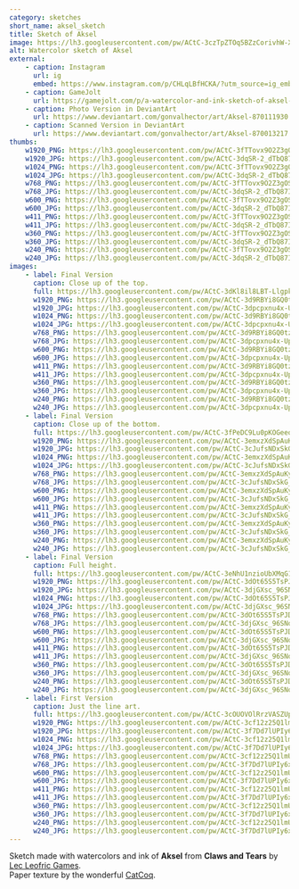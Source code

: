 ```yaml
---
category: sketches
short_name: aksel_sketch
title: Sketch of Aksel
image: https://lh3.googleusercontent.com/pw/ACtC-3czTpZTOq5BZzCorivhW-X091lCuNkkcUSmUoJhnxUl7UaCDeFBevwu_LizS8VhjUWFjVqPblf6QwfvNqGsXrak2bnP5paxS5HUblzVdgA-wcf4vbswaPSQpsRHtFxFkVjuRKBB2uDuyZbMqbJ0LprF=w1200-h630-no?authuser=0
alt: Watercolor sketch of Aksel
external:
    - caption: Instagram
      url: ig
      embed: https://www.instagram.com/p/CHLqLBfHCKA/?utm_source=ig_embed&amp;utm_campaign=loading
    - caption: GameJolt
      url: https://gamejolt.com/p/a-watercolor-and-ink-sketch-of-aksel-from-claws-and-tears-by-atmi-vu8yvrvu
    - caption: Photo Version in DeviantArt
      url: https://www.deviantart.com/gonvalhector/art/Aksel-870111930
    - caption: Scanned Version in DeviantArt
      url: https://www.deviantart.com/gonvalhector/art/Aksel-870013217
thumbs:
    w1920_PNG: https://lh3.googleusercontent.com/pw/ACtC-3fTTovx9O2Z3gOSNF5nBH42QvJIeHzrsJmCv1gX5ayo0N9mj4PClYXmlb_RP-RzHQi4sOF4SaJxi_p27peG7wClnyTRY43VRkUN_XZ7FVbbGFz09PtkCy_to48C_1YkbR_EgJx8ZN5yKps_4EQw8hro=w355
    w1920_JPG: https://lh3.googleusercontent.com/pw/ACtC-3dqSR-2_dTbQ87IUeTap8brbmtcKaRFwpYN9V7B1e6LUy_fWeX_lq6_FT-ByH-6_56-UcNXuVkhG6rYaIRbtSeRBdzX9Qzn2HXyWY4jSRHEm-ifShUqrEq2URCqkknvCOudafGph3lRvqsB2eiW7dfx=w355
    w1024_PNG: https://lh3.googleusercontent.com/pw/ACtC-3fTTovx9O2Z3gOSNF5nBH42QvJIeHzrsJmCv1gX5ayo0N9mj4PClYXmlb_RP-RzHQi4sOF4SaJxi_p27peG7wClnyTRY43VRkUN_XZ7FVbbGFz09PtkCy_to48C_1YkbR_EgJx8ZN5yKps_4EQw8hro=w284
    w1024_JPG: https://lh3.googleusercontent.com/pw/ACtC-3dqSR-2_dTbQ87IUeTap8brbmtcKaRFwpYN9V7B1e6LUy_fWeX_lq6_FT-ByH-6_56-UcNXuVkhG6rYaIRbtSeRBdzX9Qzn2HXyWY4jSRHEm-ifShUqrEq2URCqkknvCOudafGph3lRvqsB2eiW7dfx=w284
    w768_PNG: https://lh3.googleusercontent.com/pw/ACtC-3fTTovx9O2Z3gOSNF5nBH42QvJIeHzrsJmCv1gX5ayo0N9mj4PClYXmlb_RP-RzHQi4sOF4SaJxi_p27peG7wClnyTRY43VRkUN_XZ7FVbbGFz09PtkCy_to48C_1YkbR_EgJx8ZN5yKps_4EQw8hro=w213
    w768_JPG: https://lh3.googleusercontent.com/pw/ACtC-3dqSR-2_dTbQ87IUeTap8brbmtcKaRFwpYN9V7B1e6LUy_fWeX_lq6_FT-ByH-6_56-UcNXuVkhG6rYaIRbtSeRBdzX9Qzn2HXyWY4jSRHEm-ifShUqrEq2URCqkknvCOudafGph3lRvqsB2eiW7dfx=w213
    w600_PNG: https://lh3.googleusercontent.com/pw/ACtC-3fTTovx9O2Z3gOSNF5nBH42QvJIeHzrsJmCv1gX5ayo0N9mj4PClYXmlb_RP-RzHQi4sOF4SaJxi_p27peG7wClnyTRY43VRkUN_XZ7FVbbGFz09PtkCy_to48C_1YkbR_EgJx8ZN5yKps_4EQw8hro=w166
    w600_JPG: https://lh3.googleusercontent.com/pw/ACtC-3dqSR-2_dTbQ87IUeTap8brbmtcKaRFwpYN9V7B1e6LUy_fWeX_lq6_FT-ByH-6_56-UcNXuVkhG6rYaIRbtSeRBdzX9Qzn2HXyWY4jSRHEm-ifShUqrEq2URCqkknvCOudafGph3lRvqsB2eiW7dfx=w166
    w411_PNG: https://lh3.googleusercontent.com/pw/ACtC-3fTTovx9O2Z3gOSNF5nBH42QvJIeHzrsJmCv1gX5ayo0N9mj4PClYXmlb_RP-RzHQi4sOF4SaJxi_p27peG7wClnyTRY43VRkUN_XZ7FVbbGFz09PtkCy_to48C_1YkbR_EgJx8ZN5yKps_4EQw8hro=w114
    w411_JPG: https://lh3.googleusercontent.com/pw/ACtC-3dqSR-2_dTbQ87IUeTap8brbmtcKaRFwpYN9V7B1e6LUy_fWeX_lq6_FT-ByH-6_56-UcNXuVkhG6rYaIRbtSeRBdzX9Qzn2HXyWY4jSRHEm-ifShUqrEq2URCqkknvCOudafGph3lRvqsB2eiW7dfx=w114
    w360_PNG: https://lh3.googleusercontent.com/pw/ACtC-3fTTovx9O2Z3gOSNF5nBH42QvJIeHzrsJmCv1gX5ayo0N9mj4PClYXmlb_RP-RzHQi4sOF4SaJxi_p27peG7wClnyTRY43VRkUN_XZ7FVbbGFz09PtkCy_to48C_1YkbR_EgJx8ZN5yKps_4EQw8hro=w100
    w360_JPG: https://lh3.googleusercontent.com/pw/ACtC-3dqSR-2_dTbQ87IUeTap8brbmtcKaRFwpYN9V7B1e6LUy_fWeX_lq6_FT-ByH-6_56-UcNXuVkhG6rYaIRbtSeRBdzX9Qzn2HXyWY4jSRHEm-ifShUqrEq2URCqkknvCOudafGph3lRvqsB2eiW7dfx=w100
    w240_PNG: https://lh3.googleusercontent.com/pw/ACtC-3fTTovx9O2Z3gOSNF5nBH42QvJIeHzrsJmCv1gX5ayo0N9mj4PClYXmlb_RP-RzHQi4sOF4SaJxi_p27peG7wClnyTRY43VRkUN_XZ7FVbbGFz09PtkCy_to48C_1YkbR_EgJx8ZN5yKps_4EQw8hro=w66
    w240_JPG: https://lh3.googleusercontent.com/pw/ACtC-3dqSR-2_dTbQ87IUeTap8brbmtcKaRFwpYN9V7B1e6LUy_fWeX_lq6_FT-ByH-6_56-UcNXuVkhG6rYaIRbtSeRBdzX9Qzn2HXyWY4jSRHEm-ifShUqrEq2URCqkknvCOudafGph3lRvqsB2eiW7dfx=w66
images:
    - label: Final Version
      caption: Close up of the top.
      full: https://lh3.googleusercontent.com/pw/ACtC-3dKl8il8LBT-LlgpkqqN5KPPDuTZP4t-mX0uPWF-feAWxgI5JNV1sJvb1h2lgtjDK3FH_EOO-EF_Rdw5G5K72DN82F4GE_e9qO_Bf4cTVIitDm0iMZgEQUAoH0nJjIW3FD0yO5y_Xg7Ww9Gw1PYH3A9=w1080
      w1920_PNG: https://lh3.googleusercontent.com/pw/ACtC-3d9RBYi8GQ0tzfxaTPoK9jbyWbANMzCkjpIOxjMCZqNbY1LHKoUTmBGJngvdaWKkZ0KM9QBtOrBdit5jTt8-WptGAtjAeBJJt8fGPcUUjuwQK6dbCwfZ3nMsWONk2KXjjCw0GSIL8WOo486qo1u_uGl=w850
      w1920_JPG: https://lh3.googleusercontent.com/pw/ACtC-3dpcpxnu4x-Upa8bmNGmBt6BS3d9gqfsbsqtrz3eqOgQtUEurTJFNhX0kMaSGQtIwFjzBQ0N-KWX3PdcnOzcRoShehFVtxSo7s_rfz24WhPqpNwAHuv3gG-xMGTB5P2RwxRhBTnHpai_C2LrZE4H2yl=w850
      w1024_PNG: https://lh3.googleusercontent.com/pw/ACtC-3d9RBYi8GQ0tzfxaTPoK9jbyWbANMzCkjpIOxjMCZqNbY1LHKoUTmBGJngvdaWKkZ0KM9QBtOrBdit5jTt8-WptGAtjAeBJJt8fGPcUUjuwQK6dbCwfZ3nMsWONk2KXjjCw0GSIL8WOo486qo1u_uGl=w711
      w1024_JPG: https://lh3.googleusercontent.com/pw/ACtC-3dpcpxnu4x-Upa8bmNGmBt6BS3d9gqfsbsqtrz3eqOgQtUEurTJFNhX0kMaSGQtIwFjzBQ0N-KWX3PdcnOzcRoShehFVtxSo7s_rfz24WhPqpNwAHuv3gG-xMGTB5P2RwxRhBTnHpai_C2LrZE4H2yl=w711
      w768_PNG: https://lh3.googleusercontent.com/pw/ACtC-3d9RBYi8GQ0tzfxaTPoK9jbyWbANMzCkjpIOxjMCZqNbY1LHKoUTmBGJngvdaWKkZ0KM9QBtOrBdit5jTt8-WptGAtjAeBJJt8fGPcUUjuwQK6dbCwfZ3nMsWONk2KXjjCw0GSIL8WOo486qo1u_uGl=w533
      w768_JPG: https://lh3.googleusercontent.com/pw/ACtC-3dpcpxnu4x-Upa8bmNGmBt6BS3d9gqfsbsqtrz3eqOgQtUEurTJFNhX0kMaSGQtIwFjzBQ0N-KWX3PdcnOzcRoShehFVtxSo7s_rfz24WhPqpNwAHuv3gG-xMGTB5P2RwxRhBTnHpai_C2LrZE4H2yl=w533
      w600_PNG: https://lh3.googleusercontent.com/pw/ACtC-3d9RBYi8GQ0tzfxaTPoK9jbyWbANMzCkjpIOxjMCZqNbY1LHKoUTmBGJngvdaWKkZ0KM9QBtOrBdit5jTt8-WptGAtjAeBJJt8fGPcUUjuwQK6dbCwfZ3nMsWONk2KXjjCw0GSIL8WOo486qo1u_uGl=w416
      w600_JPG: https://lh3.googleusercontent.com/pw/ACtC-3dpcpxnu4x-Upa8bmNGmBt6BS3d9gqfsbsqtrz3eqOgQtUEurTJFNhX0kMaSGQtIwFjzBQ0N-KWX3PdcnOzcRoShehFVtxSo7s_rfz24WhPqpNwAHuv3gG-xMGTB5P2RwxRhBTnHpai_C2LrZE4H2yl=w416
      w411_PNG: https://lh3.googleusercontent.com/pw/ACtC-3d9RBYi8GQ0tzfxaTPoK9jbyWbANMzCkjpIOxjMCZqNbY1LHKoUTmBGJngvdaWKkZ0KM9QBtOrBdit5jTt8-WptGAtjAeBJJt8fGPcUUjuwQK6dbCwfZ3nMsWONk2KXjjCw0GSIL8WOo486qo1u_uGl=w285
      w411_JPG: https://lh3.googleusercontent.com/pw/ACtC-3dpcpxnu4x-Upa8bmNGmBt6BS3d9gqfsbsqtrz3eqOgQtUEurTJFNhX0kMaSGQtIwFjzBQ0N-KWX3PdcnOzcRoShehFVtxSo7s_rfz24WhPqpNwAHuv3gG-xMGTB5P2RwxRhBTnHpai_C2LrZE4H2yl=w285
      w360_PNG: https://lh3.googleusercontent.com/pw/ACtC-3d9RBYi8GQ0tzfxaTPoK9jbyWbANMzCkjpIOxjMCZqNbY1LHKoUTmBGJngvdaWKkZ0KM9QBtOrBdit5jTt8-WptGAtjAeBJJt8fGPcUUjuwQK6dbCwfZ3nMsWONk2KXjjCw0GSIL8WOo486qo1u_uGl=w250
      w360_JPG: https://lh3.googleusercontent.com/pw/ACtC-3dpcpxnu4x-Upa8bmNGmBt6BS3d9gqfsbsqtrz3eqOgQtUEurTJFNhX0kMaSGQtIwFjzBQ0N-KWX3PdcnOzcRoShehFVtxSo7s_rfz24WhPqpNwAHuv3gG-xMGTB5P2RwxRhBTnHpai_C2LrZE4H2yl=w250
      w240_PNG: https://lh3.googleusercontent.com/pw/ACtC-3d9RBYi8GQ0tzfxaTPoK9jbyWbANMzCkjpIOxjMCZqNbY1LHKoUTmBGJngvdaWKkZ0KM9QBtOrBdit5jTt8-WptGAtjAeBJJt8fGPcUUjuwQK6dbCwfZ3nMsWONk2KXjjCw0GSIL8WOo486qo1u_uGl=w166
      w240_JPG: https://lh3.googleusercontent.com/pw/ACtC-3dpcpxnu4x-Upa8bmNGmBt6BS3d9gqfsbsqtrz3eqOgQtUEurTJFNhX0kMaSGQtIwFjzBQ0N-KWX3PdcnOzcRoShehFVtxSo7s_rfz24WhPqpNwAHuv3gG-xMGTB5P2RwxRhBTnHpai_C2LrZE4H2yl=w166
    - label: Final Version
      caption: Close up of the bottom.
      full: https://lh3.googleusercontent.com/pw/ACtC-3fPeDC9Lu0pKOGeeovoN0hVI8YD8OVc9kJa7b7ypBnzQa7IzM9QccGS_furceuEkL3allR-gsHF0F44ptcT7APqLxEmBHLlLcQaHpk1ltVy9-wuGyVuoILsoO6sLJiGUbd1h6J5AJrYg73UHgjkWggo=w1080
      w1920_PNG: https://lh3.googleusercontent.com/pw/ACtC-3emxzXdSpAuKygnfvFxfDJt-uA4TSDAgVJww5KViKO-lXynPHm1RDEcTsatZn5_g1i7AYrL0A7esfpc1K2fQyNAHIAPLNTem6gXNWty6zmlAJqIL5ztW4Rc0irjeycj-0pN8cYOJhRnA2iOhAGBJ4Wj=w850
      w1920_JPG: https://lh3.googleusercontent.com/pw/ACtC-3cJufsNDxSkG_bKSSahZx8I1zAlvNfSGo7atyqc7eQpRQIB5G54hBgzNJEb0YDd0OqIOsblin7-RWFCW6caaMGbeFrMgt7iHnqyjm5jXuoJA5Gp8MRh5n9qxMbXY8thkIDDhDefP5Xfc_kI2Jr54VUJ=w850
      w1024_PNG: https://lh3.googleusercontent.com/pw/ACtC-3emxzXdSpAuKygnfvFxfDJt-uA4TSDAgVJww5KViKO-lXynPHm1RDEcTsatZn5_g1i7AYrL0A7esfpc1K2fQyNAHIAPLNTem6gXNWty6zmlAJqIL5ztW4Rc0irjeycj-0pN8cYOJhRnA2iOhAGBJ4Wj=w711
      w1024_JPG: https://lh3.googleusercontent.com/pw/ACtC-3cJufsNDxSkG_bKSSahZx8I1zAlvNfSGo7atyqc7eQpRQIB5G54hBgzNJEb0YDd0OqIOsblin7-RWFCW6caaMGbeFrMgt7iHnqyjm5jXuoJA5Gp8MRh5n9qxMbXY8thkIDDhDefP5Xfc_kI2Jr54VUJ=w711
      w768_PNG: https://lh3.googleusercontent.com/pw/ACtC-3emxzXdSpAuKygnfvFxfDJt-uA4TSDAgVJww5KViKO-lXynPHm1RDEcTsatZn5_g1i7AYrL0A7esfpc1K2fQyNAHIAPLNTem6gXNWty6zmlAJqIL5ztW4Rc0irjeycj-0pN8cYOJhRnA2iOhAGBJ4Wj=w533
      w768_JPG: https://lh3.googleusercontent.com/pw/ACtC-3cJufsNDxSkG_bKSSahZx8I1zAlvNfSGo7atyqc7eQpRQIB5G54hBgzNJEb0YDd0OqIOsblin7-RWFCW6caaMGbeFrMgt7iHnqyjm5jXuoJA5Gp8MRh5n9qxMbXY8thkIDDhDefP5Xfc_kI2Jr54VUJ=w533
      w600_PNG: https://lh3.googleusercontent.com/pw/ACtC-3emxzXdSpAuKygnfvFxfDJt-uA4TSDAgVJww5KViKO-lXynPHm1RDEcTsatZn5_g1i7AYrL0A7esfpc1K2fQyNAHIAPLNTem6gXNWty6zmlAJqIL5ztW4Rc0irjeycj-0pN8cYOJhRnA2iOhAGBJ4Wj=w416
      w600_JPG: https://lh3.googleusercontent.com/pw/ACtC-3cJufsNDxSkG_bKSSahZx8I1zAlvNfSGo7atyqc7eQpRQIB5G54hBgzNJEb0YDd0OqIOsblin7-RWFCW6caaMGbeFrMgt7iHnqyjm5jXuoJA5Gp8MRh5n9qxMbXY8thkIDDhDefP5Xfc_kI2Jr54VUJ=w416
      w411_PNG: https://lh3.googleusercontent.com/pw/ACtC-3emxzXdSpAuKygnfvFxfDJt-uA4TSDAgVJww5KViKO-lXynPHm1RDEcTsatZn5_g1i7AYrL0A7esfpc1K2fQyNAHIAPLNTem6gXNWty6zmlAJqIL5ztW4Rc0irjeycj-0pN8cYOJhRnA2iOhAGBJ4Wj=w285
      w411_JPG: https://lh3.googleusercontent.com/pw/ACtC-3cJufsNDxSkG_bKSSahZx8I1zAlvNfSGo7atyqc7eQpRQIB5G54hBgzNJEb0YDd0OqIOsblin7-RWFCW6caaMGbeFrMgt7iHnqyjm5jXuoJA5Gp8MRh5n9qxMbXY8thkIDDhDefP5Xfc_kI2Jr54VUJ=w285
      w360_PNG: https://lh3.googleusercontent.com/pw/ACtC-3emxzXdSpAuKygnfvFxfDJt-uA4TSDAgVJww5KViKO-lXynPHm1RDEcTsatZn5_g1i7AYrL0A7esfpc1K2fQyNAHIAPLNTem6gXNWty6zmlAJqIL5ztW4Rc0irjeycj-0pN8cYOJhRnA2iOhAGBJ4Wj=w250
      w360_JPG: https://lh3.googleusercontent.com/pw/ACtC-3cJufsNDxSkG_bKSSahZx8I1zAlvNfSGo7atyqc7eQpRQIB5G54hBgzNJEb0YDd0OqIOsblin7-RWFCW6caaMGbeFrMgt7iHnqyjm5jXuoJA5Gp8MRh5n9qxMbXY8thkIDDhDefP5Xfc_kI2Jr54VUJ=w250
      w240_PNG: https://lh3.googleusercontent.com/pw/ACtC-3emxzXdSpAuKygnfvFxfDJt-uA4TSDAgVJww5KViKO-lXynPHm1RDEcTsatZn5_g1i7AYrL0A7esfpc1K2fQyNAHIAPLNTem6gXNWty6zmlAJqIL5ztW4Rc0irjeycj-0pN8cYOJhRnA2iOhAGBJ4Wj=w166
      w240_JPG: https://lh3.googleusercontent.com/pw/ACtC-3cJufsNDxSkG_bKSSahZx8I1zAlvNfSGo7atyqc7eQpRQIB5G54hBgzNJEb0YDd0OqIOsblin7-RWFCW6caaMGbeFrMgt7iHnqyjm5jXuoJA5Gp8MRh5n9qxMbXY8thkIDDhDefP5Xfc_kI2Jr54VUJ=w166
    - label: Final Version
      caption: Full height.
      full: https://lh3.googleusercontent.com/pw/ACtC-3eNhU1nzioUbXMqG18ZMt4QFch_FgAF7k9Z9fO3ioTdw5KmxKGhF59ig6MHBzE8i54qtqK38viLKxJxt0IA3L2aZheoitJT79SnRBfi-oEHnvBUYbJo8lX9AegugpyOOSmf6wF20KJE8_UwzUF_z5rx=w1080
      w1920_PNG: https://lh3.googleusercontent.com/pw/ACtC-3dOt65S5TsPJDDbwCVehW3eiwVUFLfN5zh7jt1dV5UCINq5FKXQ4wFm2aU1c_wugrQej_wT2Fox9jMI24SCV23hb1BidPD6Paaqt9U95HG9W75yzm8B7E_UXn95F6nLohoIduZIs44JqS3gk0_WQTpE=w850
      w1920_JPG: https://lh3.googleusercontent.com/pw/ACtC-3djGXsc_96SNoU-G2fDfXY9P91II3xr5wMT3gwtHxdNVndRqaKCT9ScJRNRrSkY_MmBj0Kmxy1JDb9ymXZfvzi4YxI9OaF-5_nN6WDAk-OlleD4LOzB5gayQt_EFmEku4ahIhv_UVIjA0gSjoev31sL=w850
      w1024_PNG: https://lh3.googleusercontent.com/pw/ACtC-3dOt65S5TsPJDDbwCVehW3eiwVUFLfN5zh7jt1dV5UCINq5FKXQ4wFm2aU1c_wugrQej_wT2Fox9jMI24SCV23hb1BidPD6Paaqt9U95HG9W75yzm8B7E_UXn95F6nLohoIduZIs44JqS3gk0_WQTpE=w711
      w1024_JPG: https://lh3.googleusercontent.com/pw/ACtC-3djGXsc_96SNoU-G2fDfXY9P91II3xr5wMT3gwtHxdNVndRqaKCT9ScJRNRrSkY_MmBj0Kmxy1JDb9ymXZfvzi4YxI9OaF-5_nN6WDAk-OlleD4LOzB5gayQt_EFmEku4ahIhv_UVIjA0gSjoev31sL=w711
      w768_PNG: https://lh3.googleusercontent.com/pw/ACtC-3dOt65S5TsPJDDbwCVehW3eiwVUFLfN5zh7jt1dV5UCINq5FKXQ4wFm2aU1c_wugrQej_wT2Fox9jMI24SCV23hb1BidPD6Paaqt9U95HG9W75yzm8B7E_UXn95F6nLohoIduZIs44JqS3gk0_WQTpE=w533
      w768_JPG: https://lh3.googleusercontent.com/pw/ACtC-3djGXsc_96SNoU-G2fDfXY9P91II3xr5wMT3gwtHxdNVndRqaKCT9ScJRNRrSkY_MmBj0Kmxy1JDb9ymXZfvzi4YxI9OaF-5_nN6WDAk-OlleD4LOzB5gayQt_EFmEku4ahIhv_UVIjA0gSjoev31sL=w533
      w600_PNG: https://lh3.googleusercontent.com/pw/ACtC-3dOt65S5TsPJDDbwCVehW3eiwVUFLfN5zh7jt1dV5UCINq5FKXQ4wFm2aU1c_wugrQej_wT2Fox9jMI24SCV23hb1BidPD6Paaqt9U95HG9W75yzm8B7E_UXn95F6nLohoIduZIs44JqS3gk0_WQTpE=w416
      w600_JPG: https://lh3.googleusercontent.com/pw/ACtC-3djGXsc_96SNoU-G2fDfXY9P91II3xr5wMT3gwtHxdNVndRqaKCT9ScJRNRrSkY_MmBj0Kmxy1JDb9ymXZfvzi4YxI9OaF-5_nN6WDAk-OlleD4LOzB5gayQt_EFmEku4ahIhv_UVIjA0gSjoev31sL=w416
      w411_PNG: https://lh3.googleusercontent.com/pw/ACtC-3dOt65S5TsPJDDbwCVehW3eiwVUFLfN5zh7jt1dV5UCINq5FKXQ4wFm2aU1c_wugrQej_wT2Fox9jMI24SCV23hb1BidPD6Paaqt9U95HG9W75yzm8B7E_UXn95F6nLohoIduZIs44JqS3gk0_WQTpE=w285
      w411_JPG: https://lh3.googleusercontent.com/pw/ACtC-3djGXsc_96SNoU-G2fDfXY9P91II3xr5wMT3gwtHxdNVndRqaKCT9ScJRNRrSkY_MmBj0Kmxy1JDb9ymXZfvzi4YxI9OaF-5_nN6WDAk-OlleD4LOzB5gayQt_EFmEku4ahIhv_UVIjA0gSjoev31sL=w285
      w360_PNG: https://lh3.googleusercontent.com/pw/ACtC-3dOt65S5TsPJDDbwCVehW3eiwVUFLfN5zh7jt1dV5UCINq5FKXQ4wFm2aU1c_wugrQej_wT2Fox9jMI24SCV23hb1BidPD6Paaqt9U95HG9W75yzm8B7E_UXn95F6nLohoIduZIs44JqS3gk0_WQTpE=w250
      w360_JPG: https://lh3.googleusercontent.com/pw/ACtC-3djGXsc_96SNoU-G2fDfXY9P91II3xr5wMT3gwtHxdNVndRqaKCT9ScJRNRrSkY_MmBj0Kmxy1JDb9ymXZfvzi4YxI9OaF-5_nN6WDAk-OlleD4LOzB5gayQt_EFmEku4ahIhv_UVIjA0gSjoev31sL=w250
      w240_PNG: https://lh3.googleusercontent.com/pw/ACtC-3dOt65S5TsPJDDbwCVehW3eiwVUFLfN5zh7jt1dV5UCINq5FKXQ4wFm2aU1c_wugrQej_wT2Fox9jMI24SCV23hb1BidPD6Paaqt9U95HG9W75yzm8B7E_UXn95F6nLohoIduZIs44JqS3gk0_WQTpE=w166
      w240_JPG: https://lh3.googleusercontent.com/pw/ACtC-3djGXsc_96SNoU-G2fDfXY9P91II3xr5wMT3gwtHxdNVndRqaKCT9ScJRNRrSkY_MmBj0Kmxy1JDb9ymXZfvzi4YxI9OaF-5_nN6WDAk-OlleD4LOzB5gayQt_EFmEku4ahIhv_UVIjA0gSjoev31sL=w166
    - label: First Version
      caption: Just the line art.
      full: https://lh3.googleusercontent.com/pw/ACtC-3cOUOVOlRrzVASZUp4XEgF3jlJgWhSenQDKhyBSi3Dg4kXj9dpzatABKdgjv5KYTIJ0CacQJPwbNMubbTlc_ryfXzdx3PZYcPgEPrK-oV-BViJt_4jbKTwpUBnCeRkqid8xoHoA_X3YqTOewtQozSy-=w1080
      w1920_PNG: https://lh3.googleusercontent.com/pw/ACtC-3cf12z25Q1lmUNRa3Rmtff4KpgdLVigxS-sWo4d38K8NTSzOMJkCiXYldln2zAp1mxlM_oJpWXEqPrZsQPTFhquxsy3aXQnfH5BLK8l9EL0PguK-mrL7_hBAuVLDePq7sXP9PYsjGijhLTmU74IyPnD=w850
      w1920_JPG: https://lh3.googleusercontent.com/pw/ACtC-3f7Dd7lUPIy6x5OCoecGs3H-JeU4nAfojivrkZjCvHJr-1NWcccIIsd1NdWmnkZgXOb61aJTNw2XwwzyAvwm60-ESukPJpwHdPVLHhO7Vn7Ii6GnRlESvekMfC3DYIBIfrHxLdWTb9CUWHOffiITRQu=w850
      w1024_PNG: https://lh3.googleusercontent.com/pw/ACtC-3cf12z25Q1lmUNRa3Rmtff4KpgdLVigxS-sWo4d38K8NTSzOMJkCiXYldln2zAp1mxlM_oJpWXEqPrZsQPTFhquxsy3aXQnfH5BLK8l9EL0PguK-mrL7_hBAuVLDePq7sXP9PYsjGijhLTmU74IyPnD=w711
      w1024_JPG: https://lh3.googleusercontent.com/pw/ACtC-3f7Dd7lUPIy6x5OCoecGs3H-JeU4nAfojivrkZjCvHJr-1NWcccIIsd1NdWmnkZgXOb61aJTNw2XwwzyAvwm60-ESukPJpwHdPVLHhO7Vn7Ii6GnRlESvekMfC3DYIBIfrHxLdWTb9CUWHOffiITRQu=w711
      w768_PNG: https://lh3.googleusercontent.com/pw/ACtC-3cf12z25Q1lmUNRa3Rmtff4KpgdLVigxS-sWo4d38K8NTSzOMJkCiXYldln2zAp1mxlM_oJpWXEqPrZsQPTFhquxsy3aXQnfH5BLK8l9EL0PguK-mrL7_hBAuVLDePq7sXP9PYsjGijhLTmU74IyPnD=w533
      w768_JPG: https://lh3.googleusercontent.com/pw/ACtC-3f7Dd7lUPIy6x5OCoecGs3H-JeU4nAfojivrkZjCvHJr-1NWcccIIsd1NdWmnkZgXOb61aJTNw2XwwzyAvwm60-ESukPJpwHdPVLHhO7Vn7Ii6GnRlESvekMfC3DYIBIfrHxLdWTb9CUWHOffiITRQu=w533
      w600_PNG: https://lh3.googleusercontent.com/pw/ACtC-3cf12z25Q1lmUNRa3Rmtff4KpgdLVigxS-sWo4d38K8NTSzOMJkCiXYldln2zAp1mxlM_oJpWXEqPrZsQPTFhquxsy3aXQnfH5BLK8l9EL0PguK-mrL7_hBAuVLDePq7sXP9PYsjGijhLTmU74IyPnD=w416
      w600_JPG: https://lh3.googleusercontent.com/pw/ACtC-3f7Dd7lUPIy6x5OCoecGs3H-JeU4nAfojivrkZjCvHJr-1NWcccIIsd1NdWmnkZgXOb61aJTNw2XwwzyAvwm60-ESukPJpwHdPVLHhO7Vn7Ii6GnRlESvekMfC3DYIBIfrHxLdWTb9CUWHOffiITRQu=w416
      w411_PNG: https://lh3.googleusercontent.com/pw/ACtC-3cf12z25Q1lmUNRa3Rmtff4KpgdLVigxS-sWo4d38K8NTSzOMJkCiXYldln2zAp1mxlM_oJpWXEqPrZsQPTFhquxsy3aXQnfH5BLK8l9EL0PguK-mrL7_hBAuVLDePq7sXP9PYsjGijhLTmU74IyPnD=w285
      w411_JPG: https://lh3.googleusercontent.com/pw/ACtC-3f7Dd7lUPIy6x5OCoecGs3H-JeU4nAfojivrkZjCvHJr-1NWcccIIsd1NdWmnkZgXOb61aJTNw2XwwzyAvwm60-ESukPJpwHdPVLHhO7Vn7Ii6GnRlESvekMfC3DYIBIfrHxLdWTb9CUWHOffiITRQu=w285
      w360_PNG: https://lh3.googleusercontent.com/pw/ACtC-3cf12z25Q1lmUNRa3Rmtff4KpgdLVigxS-sWo4d38K8NTSzOMJkCiXYldln2zAp1mxlM_oJpWXEqPrZsQPTFhquxsy3aXQnfH5BLK8l9EL0PguK-mrL7_hBAuVLDePq7sXP9PYsjGijhLTmU74IyPnD=w250
      w360_JPG: https://lh3.googleusercontent.com/pw/ACtC-3f7Dd7lUPIy6x5OCoecGs3H-JeU4nAfojivrkZjCvHJr-1NWcccIIsd1NdWmnkZgXOb61aJTNw2XwwzyAvwm60-ESukPJpwHdPVLHhO7Vn7Ii6GnRlESvekMfC3DYIBIfrHxLdWTb9CUWHOffiITRQu=w250
      w240_PNG: https://lh3.googleusercontent.com/pw/ACtC-3cf12z25Q1lmUNRa3Rmtff4KpgdLVigxS-sWo4d38K8NTSzOMJkCiXYldln2zAp1mxlM_oJpWXEqPrZsQPTFhquxsy3aXQnfH5BLK8l9EL0PguK-mrL7_hBAuVLDePq7sXP9PYsjGijhLTmU74IyPnD=w166
      w240_JPG: https://lh3.googleusercontent.com/pw/ACtC-3f7Dd7lUPIy6x5OCoecGs3H-JeU4nAfojivrkZjCvHJr-1NWcccIIsd1NdWmnkZgXOb61aJTNw2XwwzyAvwm60-ESukPJpwHdPVLHhO7Vn7Ii6GnRlESvekMfC3DYIBIfrHxLdWTb9CUWHOffiITRQu=w166
---
```


Sketch made with watercolors and ink of **Aksel** from **Claws and Tears** by [Lec Leofric Games](https://www.instagram.com/mister.alex.fernandes/).   
Paper texture by the wonderful [CatCoq](https://www.instagram.com/catcoq/).
